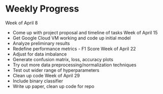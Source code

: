 # Weekly Progress

Week of April 8
* Come up with project proposal and timeline of tasks
Week of April 15
* Get Google Cloud VM working and code up initial model
* Analyze preliminary results
* Redefine performance metrics - F1 Score
Week of April 22
* Adjust for data imbalance
* Generate confusion matrix, loss, accuracy plots
* Try out more data preprocessing/normalization techniques
* Test out wider range of hyperparameters
* Clean up code
Week of April 29
* Include binary classifier
* Write up paper, clean up code for repo